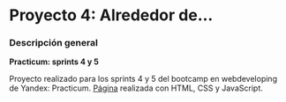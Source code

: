 # Proyecto 4: Alrededor de...

### Descripción general

**Practicum: sprints 4 y 5**

Proyecto realizado para los sprints 4 y 5 del bootcamp en webdeveloping de Yandex: Practicum.
[Página](https://julianrb17.github.io/web_project_4_esp/) realizada con HTML, CSS y JavaScript.
